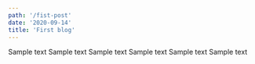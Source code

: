 ```yaml
---
path: '/fist-post'
date: '2020-09-14'
title: 'First blog'
---
```


Sample text Sample text Sample text Sample text Sample text Sample text 